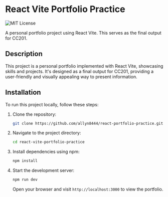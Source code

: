 


# React Vite Portfolio Practice

![MIT License](https://img.shields.io/badge/license-MIT-blue)

A personal portfolio project using React Vite. This serves as the final output for CC201.

## Description

This project is a personal portfolio implemented with React Vite, showcasing skills and projects. It's designed as a final output for CC201, providing a user-friendly and visually appealing way to present information.

## Installation

To run this project locally, follow these steps:

1. Clone the repository:

   ```bash
   git clone https://github.com/allyn8444/react-portfolio-practice.git
   ```

2. Navigate to the project directory:

   ```bash
   cd react-vite-portfolio-practice
   ```

3. Install dependencies using npm:

   ```bash
   npm install
   ```

4. Start the development server:

   ```bash
   npm run dev
   ```

   Open your browser and visit `http://localhost:3000` to view the portfolio.

